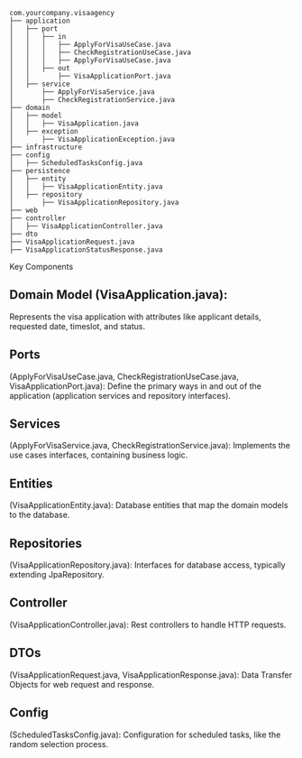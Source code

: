 ```
com.yourcompany.visaagency
├── application
│   ├── port
│   │   ├── in
│   │   │   ├── ApplyForVisaUseCase.java
│   │   │   ├── CheckRegistrationUseCase.java
│   │   │   ├── ApplyForVisaUseCase.java
│   │   ├── out
│   │       ├── VisaApplicationPort.java
│   ├── service
│       ├── ApplyForVisaService.java
│       ├── CheckRegistrationService.java
├── domain
│   ├── model
│   │   ├── VisaApplication.java
│   ├── exception
│       ├── VisaApplicationException.java
├── infrastructure
├── config
│   ├── ScheduledTasksConfig.java
├── persistence
│   ├── entity
│   │   ├── VisaApplicationEntity.java
│   ├── repository
│       ├── VisaApplicationRepository.java
├── web
├── controller
│   ├── VisaApplicationController.java
├── dto
├── VisaApplicationRequest.java
├── VisaApplicationStatusResponse.java
```

Key Components
## Domain Model (VisaApplication.java):
Represents the visa application with attributes like applicant details, requested date, timeslot, and status.
## Ports 
(ApplyForVisaUseCase.java, CheckRegistrationUseCase.java, VisaApplicationPort.java): Define the primary ways in and out of the application (application services and repository interfaces).
## Services
(ApplyForVisaService.java, CheckRegistrationService.java): Implements the use cases interfaces, containing business logic.
## Entities
(VisaApplicationEntity.java): Database entities that map the domain models to the database.
## Repositories
(VisaApplicationRepository.java): Interfaces for database access, typically extending JpaRepository.
## Controller
(VisaApplicationController.java): Rest controllers to handle HTTP requests.
## DTOs
(VisaApplicationRequest.java, VisaApplicationResponse.java): Data Transfer Objects for web request and response.
## Config
(ScheduledTasksConfig.java): Configuration for scheduled tasks, like the random selection process.
